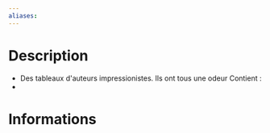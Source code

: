 ```yaml
---
aliases:
---
```

# Description
- Des tableaux d'auteurs impressionistes. Ils ont tous une odeur 
Contient : 
- 
# Informations